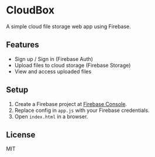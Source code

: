 # CloudBox

A simple cloud file storage web app using Firebase.

## Features

- Sign up / Sign in (Firebase Auth)
- Upload files to cloud storage (Firebase Storage)
- View and access uploaded files

## Setup

1. Create a Firebase project at [Firebase Console](https://console.firebase.google.com/).
2. Replace config in `app.js` with your Firebase credentials.
3. Open `index.html` in a browser.

## License

MIT
